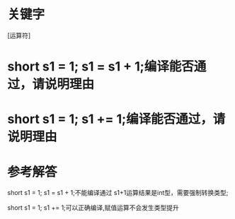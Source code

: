 # 关键字

\[运算符\]

# short s1 = 1; s1 = s1 + 1;编译能否通过，请说明理由

# short s1 = 1; s1 += 1;编译能否通过，请说明理由



# 参考解答

short s1 = 1; s1 = s1 + 1;不能编译通过 s1+1运算结果是int型，需要强制转换类型;

short s1 = 1; s1 += 1;可以正确编译,赋值运算不会发生类型提升

